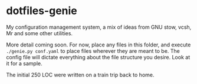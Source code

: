 dotfiles-genie
==============

My configuration management system, a mix of ideas from GNU stow, vcsh, Mr and some other utilities.

More detail coming soon. For now, place any files in this folder, and execute `./genie.py conf.yaml` to place files wherever they are meant to be.
The config file will dictate everything about the file structure you desire. Look at it for a sample.

The initial 250 LOC were written on a train trip back to home.
